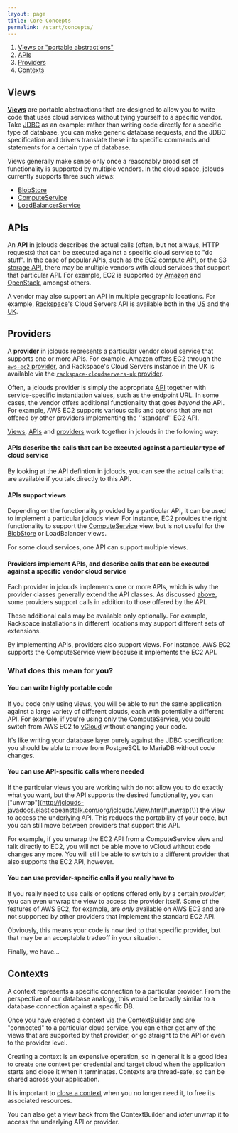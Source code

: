 ```yaml
---
layout: page
title: Core Concepts
permalink: /start/concepts/
---
```


1. [Views or "portable abstractions"](#views)
1. [APIs](#apis)
1. [Providers](#providers)
1. [Contexts](#contexts)

## <a id="views"></a>Views

[**Views**](http://jclouds-javadocs.elasticbeanstalk.com/org/jclouds/View.html) are portable abstractions that are designed to allow you to write code that uses cloud services without tying yourself to a specific vendor. Take [JDBC](https://docs.oracle.com/javase/7/docs/technotes/guides/jdbc/index.html) as an example: rather than writing code directly for a specific type of database, you can make generic database requests, and the JDBC specification and drivers translate these into specific commands and statements for a certain type of database.

Views generally make sense only once a reasonably broad set of functionality is supported by multiple vendors. In the cloud space, jclouds currently supports three such views:

 * [BlobStore](/start/blobstore/)
 * [ComputeService](/start/compute/)
 * [LoadBalancerService](http://jclouds-javadocs.elasticbeanstalk.com/org/jclouds/loadbalancer/LoadBalancerService.html)

## <a id="apis"></a>APIs

An **API** in jclouds describes the actual calls (often, but not always, HTTP requests) that can be executed against a specific cloud service to "do stuff". In the case of popular APIs, such as the [EC2 compute API](http://jclouds-javadocs.elasticbeanstalk.com/org/jclouds/ec2/EC2Api.html), or the [S3 storage API](http://jclouds-javadocs.elasticbeanstalk.com/org/jclouds/s3/S3Client.html), there may be multiple vendors with cloud services that support that particular API. For example, EC2 is supported by [Amazon](/guides/aws-ec2/) and [OpenStack](/guides/openstack/), amongst others.

A vendor may also support an API in multiple geographic locations. For example, [Rackspace](/guides/rackspace/)'s Cloud Servers API is available both in the [US](/reference/providers/#compute-providers) and the [UK](/reference/providers/#compute-providers).

## <a id="providers"></a>Providers

A **provider** in jclouds represents a particular vendor cloud service that supports one or more APIs. For example, Amazon offers EC2 through the [`aws-ec2` provider](/guides/aws-ec2/), and Rackspace's Cloud Servers instance in the UK is available via the [`rackspace-cloudservers-uk` provider](/reference/providers/#compute-providers).

Often, a jclouds provider is simply the appropriate [API](#apis) together with service-specific instantiation values, such as the endpoint URL. In some cases, the vendor offers additional functionality that goes _beyond_ the API. For example, AWS EC2 supports various calls and options that are not offered by other providers implementing the ''standard'' EC2 API.

[Views](#views), [APIs](#apis) and [providers](#providers) work together in jclouds in the following way:

#### APIs describe the calls that can be executed against a particular type of cloud service

By looking at the API defintion in jclouds, you can see the actual calls that are available if you talk directly to this API.

#### APIs support views

Depending on the functionality provided by a particular API, it can be used to implement a particular jclouds view. For instance, EC2 provides the right functionality to support the [ComputeService](/start/compute/) view, but is not useful for the [BlobStore](/start/blobstore/) or LoadBalancer views.

For some cloud services, one API can support multiple views.

#### Providers implement APIs, and describe calls that can be executed against a specific vendor cloud service

Each provider in jclouds implements one or more APIs, which is why the provider classes generally extend the API classes. As discussed [above](#providers), some providers support calls in addition to those offered by the API.

These additional calls may be available only optionally. For example, Rackspace installations in different locations may support different sets of extensions.

By implementing APIs, providers also support views. For instance, AWS EC2 supports the ComputeService view because it implements the EC2 API.

### What does this mean for you?

#### You can write highly portable code

If you code only using views, you will be able to run the same application against a large variety of different clouds, each with potentially a different API. For example, if you're using only the ComputeService, you could switch from AWS EC2 to [vCloud](/guides/vcloud) without changing your code.

It's like writing your database layer purely against the JDBC specification: you should be able to move from PostgreSQL to MariaDB without code changes.

#### You can use API-specific calls where needed

If the particular views you are working with do not allow you to do exactly what you want, but the API supports the desired functionality, you can ["unwrap"](http://jclouds-javadocs.elasticbeanstalk.com/org/jclouds/View.html#unwrap(\)) the view to access the underlying API. This reduces the portability of your code, but you can still move between providers that support this API.

For example, if you unwrap the EC2 API from a ComputeService view and talk directly to EC2, you will not be able move to vCloud without code changes any more. You will still be able to switch to a different provider that also supports the EC2 API, however.

#### You can use provider-specific calls if you really have to

If you really need to use calls or options offered only by a certain _provider_, you can even unwrap the view to access the provider itself. Some of the features of AWS EC2, for example, are _only_ available on AWS EC2 and are not supported by other providers that implement the standard EC2 API.

Obviously, this means your code is now tied to that specific provider, but that may be an acceptable tradeoff in your situation.

Finally, we have...

## <a id="contexts"></a>Contexts

A context represents a specific connection to a particular provider. From the perspective of our database analogy, this would be broadly similar to a database connection against a specific DB.

Once you have created a context via the [ContextBuilder](http://jclouds-javadocs.elasticbeanstalk.com/org/jclouds/ContextBuilder.html) and are "connected" to a particular cloud service, you can either get any of the views that are supported by that provider, or go straight to the API or even to the provider level.

Creating a context is an expensive operation, so in general it is a good idea to create one context per credential and target cloud when the application starts and close it when it terminates. Contexts are thread-safe, so can be shared across your application.

It is important to [close a context](http://jclouds-javadocs.elasticbeanstalk.com/org/jclouds/Context.html) when you no longer need it, to free its associated resources.

You can also get a view back from the ContextBuilder and _later_ unwrap it to access the underlying API or provider.
